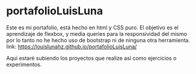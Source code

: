 # portafolioLuisLuna
Este es mi portafolio, está hecho en html y CSS puro.
El objetivo es el aprendizaje de flexbox, y media queries para la responsividad del mismo por lo tanto no he hecho uso de bootstrap ni de ninguna otra herramienta. 
link: https://louislunahz.github.io/portafolioLuisLuna/

Aqui estaré subiendo los proyectos que realize así como ejercicios o experimentos. 
